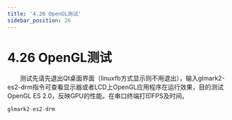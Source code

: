 ```yaml
---
title: '4.26 OpenGL测试'
sidebar_position: 26
---
```


# 4.26 OpenGL测试

&emsp;&emsp;测试先请先退出Qt桌面界面（linuxfb方式显示则不用退出），输入glmark2-es2-drm指令可查看显示器或者LCD上OpenGL应用程序在运行效果，目的测试OpenGL ES 2.0，反映GPU的性能。在串口终端打印FPS及时间。

```c#
glmark2-es2-drm	
```



